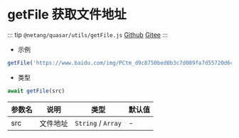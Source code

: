 # getFile 获取文件地址

::: tip
`@netang/quasar/utils/getFile.js` [Github](https://github.com/netangsoft/netang-quasar/blob/main/utils/getFile.js) [Gitee](https://gitee.com/jinmarcus/netang-quasar/blob/main/utils/getFile.js)
:::

- 示例

```javascript
getFile('https://www.baidu.com/img/PCtm_d9c8750bed0b3c7d089fa7d55720d6cf.png')
```

- 类型

```javascript
await getFile(src)
```

| 参数名      | 说明 | 类型       | 默认值   |
|----------|--|----------|-------|
| src      | 文件地址 | `String` / `Array`  | -     |
